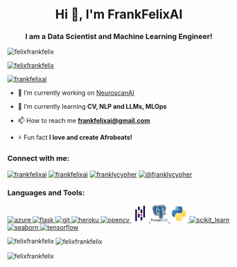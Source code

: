 <h1 align="center">Hi 👋, I'm FrankFelixAI</h1>
<h3 align="center">I am a Data Scientist and Machine Learning Engineer!</h3>

<p align="left"> <img src="https://komarev.com/ghpvc/?username=felixfrankfelix&label=Profile%20views&color=0e75b6&style=flat" alt="felixfrankfelix" /> </p>

<p align="left"> <a href="https://github.com/ryo-ma/github-profile-trophy"><img src="https://github-profile-trophy.vercel.app/?username=felixfrankfelix" alt="felixfrankfelix" /></a> </p>

<p align="left"> <a href="https://twitter.com/frankfelixai" target="blank"><img src="https://img.shields.io/twitter/follow/frankfelixai?logo=twitter&style=for-the-badge" alt="frankfelixai" /></a> </p>

- 🔭 I’m currently working on [NeuroscanAI](https://github.com/FelixFrankFelix/NeuroScanAI)

- 🌱 I’m currently learning **CV, NLP and LLMs, MLOps**

- 📫 How to reach me **frankfelixai@gmail.com**

- ⚡ Fun fact **I love and create Afrobeats!**

<h3 align="left">Connect with me:</h3>
<p align="left">
<a href="https://twitter.com/frankfelixai" target="blank"><img align="center" src="https://raw.githubusercontent.com/rahuldkjain/github-profile-readme-generator/master/src/images/icons/Social/twitter.svg" alt="frankfelixai" height="30" width="40" /></a>
<a href="https://linkedin.com/in/frankfelixai" target="blank"><img align="center" src="https://raw.githubusercontent.com/rahuldkjain/github-profile-readme-generator/master/src/images/icons/Social/linked-in-alt.svg" alt="frankfelixai" height="30" width="40" /></a>
<a href="https://kaggle.com/franklycypher" target="blank"><img align="center" src="https://raw.githubusercontent.com/rahuldkjain/github-profile-readme-generator/master/src/images/icons/Social/kaggle.svg" alt="franklycypher" height="30" width="40" /></a>
<a href="https://hashnode.com/@franklycypher" target="blank"><img align="center" src="https://raw.githubusercontent.com/rahuldkjain/github-profile-readme-generator/master/src/images/icons/Social/hashnode.svg" alt="@franklycypher" height="30" width="40" /></a>
</p>

<h3 align="left">Languages and Tools:</h3>
<p align="left"> <a href="https://azure.microsoft.com/en-in/" target="_blank" rel="noreferrer"> <img src="https://www.vectorlogo.zone/logos/microsoft_azure/microsoft_azure-icon.svg" alt="azure" width="40" height="40"/> </a> <a href="https://flask.palletsprojects.com/" target="_blank" rel="noreferrer"> <img src="https://www.vectorlogo.zone/logos/pocoo_flask/pocoo_flask-icon.svg" alt="flask" width="40" height="40"/> </a> <a href="https://git-scm.com/" target="_blank" rel="noreferrer"> <img src="https://www.vectorlogo.zone/logos/git-scm/git-scm-icon.svg" alt="git" width="40" height="40"/> </a> <a href="https://heroku.com" target="_blank" rel="noreferrer"> <img src="https://www.vectorlogo.zone/logos/heroku/heroku-icon.svg" alt="heroku" width="40" height="40"/> </a> <a href="https://opencv.org/" target="_blank" rel="noreferrer"> <img src="https://www.vectorlogo.zone/logos/opencv/opencv-icon.svg" alt="opencv" width="40" height="40"/> </a> <a href="https://pandas.pydata.org/" target="_blank" rel="noreferrer"> <img src="https://raw.githubusercontent.com/devicons/devicon/2ae2a900d2f041da66e950e4d48052658d850630/icons/pandas/pandas-original.svg" alt="pandas" width="40" height="40"/> </a> <a href="https://www.postgresql.org" target="_blank" rel="noreferrer"> <img src="https://raw.githubusercontent.com/devicons/devicon/master/icons/postgresql/postgresql-original-wordmark.svg" alt="postgresql" width="40" height="40"/> </a> <a href="https://www.python.org" target="_blank" rel="noreferrer"> <img src="https://raw.githubusercontent.com/devicons/devicon/master/icons/python/python-original.svg" alt="python" width="40" height="40"/> </a> <a href="https://scikit-learn.org/" target="_blank" rel="noreferrer"> <img src="https://upload.wikimedia.org/wikipedia/commons/0/05/Scikit_learn_logo_small.svg" alt="scikit_learn" width="40" height="40"/> </a> <a href="https://seaborn.pydata.org/" target="_blank" rel="noreferrer"> <img src="https://seaborn.pydata.org/_images/logo-mark-lightbg.svg" alt="seaborn" width="40" height="40"/> </a> <a href="https://www.tensorflow.org" target="_blank" rel="noreferrer"> <img src="https://www.vectorlogo.zone/logos/tensorflow/tensorflow-icon.svg" alt="tensorflow" width="40" height="40"/> </a> </p>

<p><img align="left" src="https://github-readme-stats.vercel.app/api/top-langs?username=felixfrankfelix&show_icons=true&locale=en&layout=compact" alt="felixfrankfelix" /></p>

<p>&nbsp;<img align="center" src="https://github-readme-stats.vercel.app/api?username=felixfrankfelix&show_icons=true&locale=en" alt="felixfrankfelix" /></p>

<p><img align="center" src="https://github-readme-streak-stats.herokuapp.com/?user=felixfrankfelix&" alt="felixfrankfelix" /></p>
